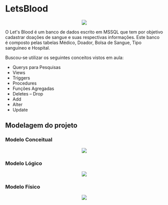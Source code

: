 # LetsBlood</br>
<p align="center">
  <img src="https://github.com/sathyagimenes/LetsBlood/blob/main/Constru%C3%A7%C3%A3o_de_Sites_de_Informa%C3%A7%C3%A3o-removebg-preview.png"/>
</p>
O Let's Blood é um banco de dados escrito em MSSQL que tem por objetivo cadastrar doações de sangue e suas respectivas informações. Este banco é composto pelas tabelas Médico, Doador, Bolsa de Sangue, Tipo sanguineo e Hospital.</br>

Buscou-se utilizar os seguintes conceitos vistos em aula:
- Querys para Pesquisas
- Views
- Triggers
- Procedures
- Funções Agregadas
- Deletes – Drop
- Add
- Alter
- Update



## Modelagem do projeto</br>
### Modelo Conceitual</br>
<p align="center">
  <img src="https://github.com/sathyagimenes/LetsBlood/blob/main/Modelagem_conceitual.jpg"/>
</p>

### Modelo Lógico</br>
<p align="center">
  <img src="https://github.com/sathyagimenes/LetsBlood/blob/main/Modelagem_logica.png"/>
</p>

### Modelo Físico</br>
<p align="center">
  <img src="https://github.com/sathyagimenes/LetsBlood/blob/main/Modelagem_fisica.png"/>
</p>
